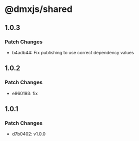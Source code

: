 # @dmxjs/shared

## 1.0.3

### Patch Changes

- b4adb44: Fix publishing to use correct dependency values

## 1.0.2

### Patch Changes

- e960193: fix

## 1.0.1

### Patch Changes

- d7b0402: v1.0.0
